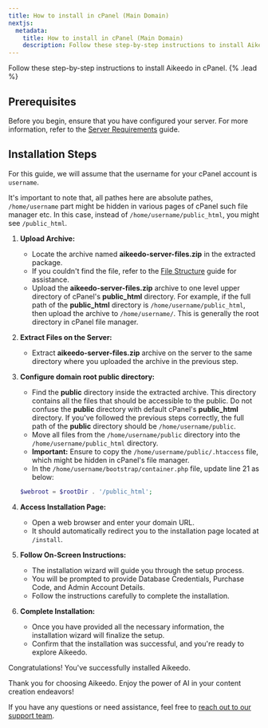 ```yaml
---
title: How to install in cPanel (Main Domain)
nextjs:
  metadata:
    title: How to install in cPanel (Main Domain)
    description: Follow these step-by-step instructions to install Aikeedo in cPanel.
---
```


Follow these step-by-step instructions to install Aikeedo in cPanel. {% .lead %}

## Prerequisites

Before you begin, ensure that you have configured your server. For more information, refer to the [Server Requirements](/get-started/requirements) guide.

## Installation Steps

For this guide, we will assume that the username for your cPanel account is `username`.

It's important to note that, all pathes here are absolute pathes, `/home/username` part might be hidden in various pages of cPanel such file manager etc. In this case, instead of `/home/username/public_html`, you might see `/public_html`.

1. **Upload Archive:**

   - Locate the archive named **aikeedo-server-files.zip** in the extracted package.
   - If you couldn't find the file, refer to the [File Structure](/get-started/file-structure) guide for assistance.
   - Upload the **aikeedo-server-files.zip** archive to one level upper directory of cPanel's **public_html** directory. For example, if the full path of the **public_html** directory is `/home/username/public_html`, then upload the archive to `/home/username/`. This is generally the root directory in cPanel file manager.

2. **Extract Files on the Server:**

   - Extract **aikeedo-server-files.zip** archive on the server to the same directory where you uploaded the archive in the previous step.

3. **Configure domain root public directory:**

   - Find the **public** directory inside the extracted archive. This directory contains all the files that should be accessible to the public. Do not confuse the **public** directory with default cPanel's **public_html** directory. If you've followed the previous steps correctly, the full path of the **public** directory should be `/home/username/public`.
   - Move all files from the `/home/username/public` directory into the `/home/username/public_html` directory.
   - **Important:** Ensure to copy the `/home/username/public/.htaccess` file, which might be hidden in cPanel's file manager.
   - In the `/home/username/bootstrap/container.php` file, update line 21 as below:

   ```php
   $webroot = $rootDir . '/public_html';
   ```

4. **Access Installation Page:**

   - Open a web browser and enter your domain URL.
   - It should automatically redirect you to the installation page located at `/install`.

5. **Follow On-Screen Instructions:**

   - The installation wizard will guide you through the setup process.
   - You will be prompted to provide Database Credentials, Purchase Code, and Admin Account Details.
   - Follow the instructions carefully to complete the installation.

6. **Complete Installation:**
   - Once you have provided all the necessary information, the installation wizard will finalize the setup.
   - Confirm that the installation was successful, and you're ready to explore Aikeedo.

Congratulations! You've successfully installed Aikeedo.

Thank you for choosing Aikeedo. Enjoy the power of AI in your content creation endeavors!

If you have any questions or need assistance, feel free to [reach out to our support team](mailto:support@aikeedo.com).
